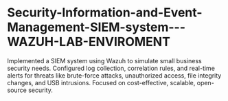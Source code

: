 # Security-Information-and-Event-Management-SIEM-system---WAZUH-LAB-ENVIROMENT
Implemented a SIEM system using Wazuh to simulate small business security needs. Configured log collection, correlation rules, and real-time alerts for threats like brute-force attacks, unauthorized access, file integrity changes, and USB intrusions. Focused on cost-effective, scalable, open-source security.
